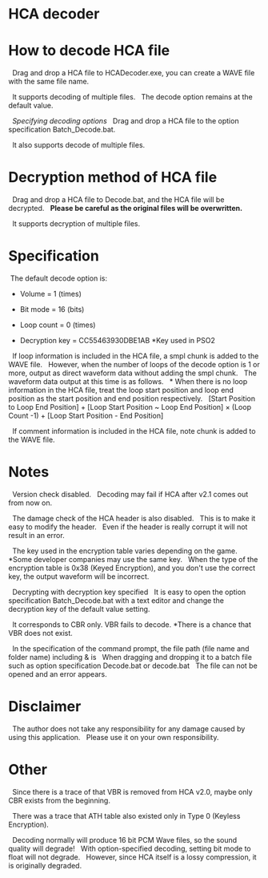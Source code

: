 # HCA decoder

# How to decode HCA file

  Drag and drop a HCA file to HCADecoder.exe, you can create a WAVE file with the same file name.
  
  It supports decoding of multiple files.
  The decode option remains at the default value.

  *Specifying decoding options*
  Drag and drop a HCA file to the option specification Batch_Decode.bat.
  
  It also supports decode of multiple files.


# Decryption method of HCA file

  Drag and drop a HCA file to Decode.bat, and the HCA file will be decrypted.
  **Please be careful as the original files will be overwritten.**
  
  It supports decryption of multiple files.


# Specification

 The default decode option is:
  
  * Volume = 1 (times)
  
  * Bit mode = 16 (bits)
  
  * Loop count = 0 (times)
  
  * Decryption key = CC55463930DBE1AB *Key used in PSO2

  If loop information is included in the HCA file, a smpl chunk is added to the WAVE file.
  However, when the number of loops of the decode option is 1 or more, output as direct waveform data without adding the smpl chunk.
  The waveform data output at this time is as follows.
  * When there is no loop information in the HCA file, treat the loop start position and loop end position as the start position and end position respectively.
  [Start Position to Loop End Position] + [Loop Start Position ~ Loop End Position] × (Loop Count -1) + [Loop Start Position - End Position]

  If comment information is included in the HCA file, note chunk is added to the WAVE file.


# Notes

  Version check disabled.
  Decoding may fail if HCA after v2.1 comes out from now on.

  The damage check of the HCA header is also disabled.
  This is to make it easy to modify the header.
  Even if the header is really corrupt it will not result in an error.

  The key used in the encryption table varies depending on the game. *Some developer companies may use the same key.
  When the type of the encryption table is 0x38 (Keyed Encryption), and you don't use the correct key, the output waveform will be incorrect.

  Decrypting with decryption key specified
  It is easy to open the option specification Batch_Decode.bat with a text editor and change the decryption key of the default value setting.

  It corresponds to CBR only. VBR fails to decode. *There is a chance that VBR does not exist.

  In the specification of the command prompt, the file path (file name and folder name) including & is
  When dragging and dropping it to a batch file such as option specification Decode.bat or decode.bat
  The file can not be opened and an error appears.


# Disclaimer

  The author does not take any responsibility for any damage caused by using this application.
  Please use it on your own responsibility.


# Other

  Since there is a trace of that VBR is removed from HCA v2.0, maybe only CBR exists from the beginning.

  There was a trace that ATH table also existed only in Type 0 (Keyless Encryption).

  Decoding normally will produce 16 bit PCM Wave files, so the sound quality will degrade!
  With option-specified decoding, setting bit mode to float will not degrade.
  However, since HCA itself is a lossy compression, it is originally degraded.
